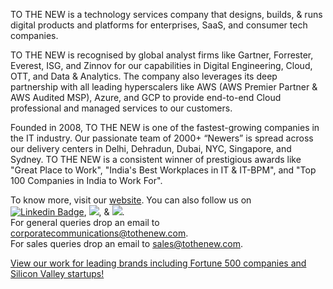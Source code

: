 
TO THE NEW is a technology services company that designs, builds, & runs digital products and platforms for enterprises, SaaS, and consumer tech companies.

TO THE NEW is recognised by global analyst firms like Gartner, Forrester, Everest, ISG, and Zinnov for our capabilities in Digital Engineering, Cloud, OTT, and Data & Analytics. The company also leverages its deep partnership with all leading hyperscalers like AWS (AWS Premier Partner & AWS Audited MSP), Azure, and GCP to provide end-to-end Cloud professional and managed services to our customers.


Founded in 2008, TO THE NEW is one of the fastest-growing companies in the IT industry. Our passionate team of 2000+ “Newers” is spread across our delivery centers in Delhi, Dehradun, Dubai, NYC, Singapore, and Sydney. TO THE NEW is a consistent winner of prestigious awards like "Great Place to Work", "India's Best Workplaces in IT & IT-BPM", and "Top 100 Companies in India to Work For".

To know more, visit our [website](https://www.tothenew.com/). You can also follow us on <a href="https://www.linkedin.com/company/tothenew/"><img src="https://img.shields.io/badge/LinkedIn-0077B5?style=for-the-badge&logo=linkedin&logoColor=white&link=https://www.linkedin.com/company/tothenew&style=flat-round" alt="Linkedin Badge" ></a>,
<a href="https://twitter.com/intent/follow?screen_name=TOTHENEW&tw_p=followbutton"><img src="https://img.shields.io/badge/Twitter-1DA1F2?style=flat-round&logo=twitter&logoColor=white&link=https://twitter.com/TOTHENEW"></a>, &
<a href="https://www.facebook.com/TOTHENEWDigital/"><img src="https://img.shields.io/badge/Facebook-1877F2?style=flat-round&logo=facebook&logoColor=white&link=https://www.facebook.com/TOTHENEWDigital/"></a>.  
For general queries drop an email to corporatecommunications@tothenew.com.  
For sales queries drop an email to sales@tothenew.com.  

[View our work for leading brands including Fortune 500 companies and Silicon Valley startups!](https://www.tothenew.com/success-stories)  

